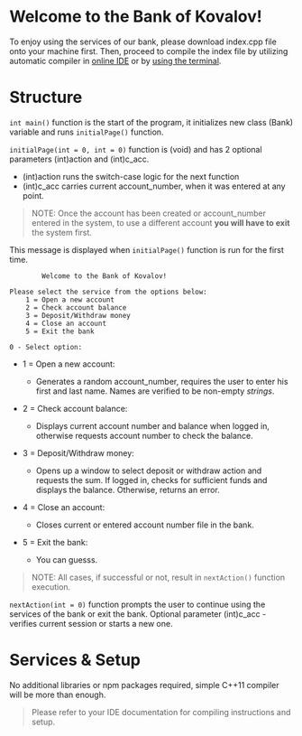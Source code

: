 # Welcome to the Bank of Kovalov!

To enjoy using the services of our bank, please download index.cpp file onto your machine first. Then, proceed to compile the index file by utilizing automatic compiler in [online IDE](https://www.codechef.com/ide) or by [using the terminal](https://www.codecademy.com/article/cpp-compile-execute-locally).

# Structure

`int main()` function is the start of the program, it initializes new class (Bank) variable and runs `initialPage()` function.

`initialPage(int = 0, int = 0)` function is (void) and has 2 optional parameters (int)action and (int)c_acc.
- (int)action runs the switch-case logic for the next function
- (int)c_acc carries current account_number, when it was entered at any point.

> NOTE: Once the account has been created or account_number entered in the system, to use a different account **you will have to exit** the system first.


This message is displayed when `initialPage()` function is run for the first time.
```
		Welcome to the Bank of Kovalov!

Please select the service from the options below:
	1 = Open a new account
	2 = Check account balance
	3 = Deposit/Withdraw money
	4 = Close an account
	5 = Exit the bank

0 - Select option: 
```

- 1 = Open a new account:
    - Generates a random account_number, requires the user to enter his first and last name. Names are verified to be non-empty *strings*.

- 2 = Check account balance:
    - Displays current account number and balance when logged in, otherwise requests account number to check the balance. 

- 3 = Deposit/Withdraw money:
    - Opens up a window to select deposit or withdraw action and requests the sum. If logged in, checks for sufficient funds and displays the balance. Otherwise, returns an error.

- 4 = Close an account:
    - Closes current or entered account number file in the bank.

- 5 = Exit the bank:
    - You can guesss.

> NOTE: All cases, if successful or not, result in `nextAction()` function execution.

`nextAction(int = 0)` function prompts the user to continue using the services of the bank or exit the bank. Optional parameter (int)c_acc - verifies current session or starts a new one.

# Services & Setup

No additional libraries or npm packages required, simple C++11 compiler will be more than enough. 

>Please refer to your IDE documentation for compiling instructions and setup.